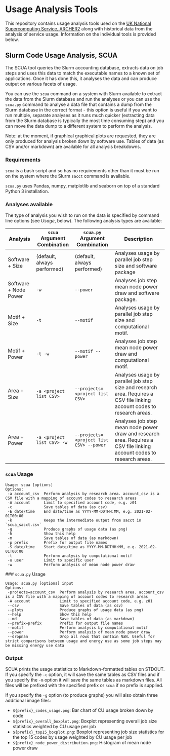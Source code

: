 # Usage Analysis Tools

This repository contains usage analysis tools used on the
[UK National Supercomputing Service, ARCHER2](https://www.archer2.ac.uk) along
with historical data from the analysis of service usage. Information on the 
individual tools is provided below.

## Slurm Code Usage Analysis, SCUA

The SCUA tool queries the Slurm accounting database, extracts data on job steps 
and uses this data to match the executable names to a known set of applications.
Once it has done this, it analyses the data and can produce output on various
facets of usage.

You can use the `scua` command on a system with Slurm available to extract the 
data from the Slurm database and run the analyses or you can use the `scua.py`
command to analyse a data file that contains a dump from the Slurm database in
the correct format - this option is useful if you want to run multiple, separate
analyses as it runs much quicker (extracting data from the Slurm database is
typically the most time consuming step) and you can move the data dump to a different
system to perform the analysis.

Note: at the moment, if graphical graphical plots are requested, they are only
produced for analysis broken down by software use. Tables of data (as CSV and/or
markdown) are available for all analysis breakdowns.

### Requirements

`scua` is a bash script and so has no requirements other than it must be run on 
the system where the Slurm `sacct` command is available.

`scua.py` uses Pandas, numpy, matplotlib and seaborn on top of a standard Python
3 installation.

### Analyses available

The type of analysis you wish to run on the data is specified by command line 
options (see *Usage*, below). The following analysis types are available:

| Analysis | `scua` Argument Combination | `scua.py` Argument Combination | Description |
|----------|-----------------------------|--------------------------------|-------------|
| Software + Size | (default, always performed) | (default, always performed) | Analyses usage by parallel job step size and software package |
| Software + Node Power | `-w` | `--power` | Analyses job step mean node power draw and software package. |
| Motif + Size | `-t` | `--motif` | Analyses usage by parallel job step size and computational motif. |
| Motif + Power | `-t -w` | `--motif --power` | Analyses job step mean node power draw and computational motif. |
| Area + Size | `-a <project list CSV>` | `--projects=<project list CSV>` | Analyses usage by parallel job step size and research area. Requires a CSV file linking account codes to research areas. |
| Area + Power | `-a <project list CSV> -w` | `--projects=<project list CSV> --power` | Analyses job step mean node power draw and research area. Requires a CSV file linking account codes to research areas. |

### `scua` Usage

```
Usage: scua [options]
Options:
 -a account_csv  Perform analysis by research area. account_csv is a CSV file with a mapping of account codes to research areas
 -A account      Limit to specified account code, e.g. z01
 -c              Save tables of data (as csv)
 -E date/time    End date/time as YYYY-MM-DDTHH:MM, e.g. 2021-02-01T00:00
 -k              Keeps the intermediate output from sacct in `scua_sacct.csv`
 -g              Produce graphs of usage data (as png)
 -h              Show this help
 -m              Save tables of data (as markdown)
 -p prefix       Prefix for output file names
 -S date/time    Start date/time as YYYY-MM-DDTHH:MM, e.g. 2021-02-01T00:00
 -t              Perform analysis by computational motif
 -u user         Limit to specific user
 -w              Perform analysis of mean node power draw
```

### `scua.py` Usage

```
Usage: scua.py [options] input
Options:
 -projects=account_csv  Perform analysis by research area. account_csv is a CSV file with a mapping of account codes to research areas
 -A account             Limit to specified account code, e.g. z01
 --csv                  Save tables of data (as csv)
 --plots                Produce graphs of usage data (as png)
 --help                 Show this help
 --md                   Save tables of data (as markdown)
 --prefix=prefix        Prefix for output file names
 --motif                Perform analysis by computational motif
 --power                Perform analysis of mean node power draw
 --dropnan              Drop all rows that contain NaN. Useful for strict comparisons between usage and energy use as some job steps may be missing energy use data
```

### Output

SCUA prints the usage statistics to Markdown-formatted tables on STDOUT. If you specify
the `-c` option, it will save the same tables as CSV files and if you specify the `-m` option
it will save the same tables as markdown files. All files will be prefixed with the specified
prefix or `scua` if no prefix is supplied.

If you specify the `-g` option (to produce graphs) you will also obtain three additional
image files:

- `${prefix}_codes_usage.png`: Bar chart of CU usage broken down by code
- `${prefix}_overall_boxplot.png`: Boxplot representing overall job size statistics
  weighted by CU usage per job
- `${prefix}_top15_boxplot.png`: Boxplot representing job size statistics for the top 15
  codes by usage weighted by CU usage per job
- `${prefix}_node_power_distribution.png`: Histogram of mean node power draw
